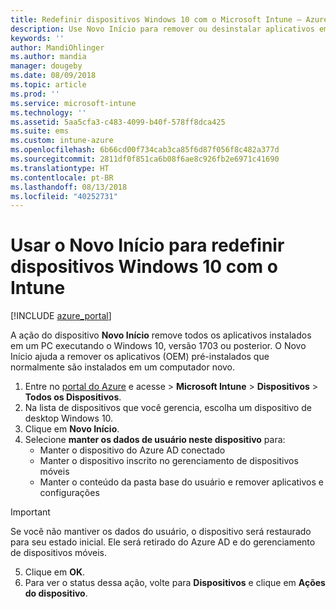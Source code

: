 ```yaml
---
title: Redefinir dispositivos Windows 10 com o Microsoft Intune – Azure | Microsoft Docs
description: Use Novo Início para remover ou desinstalar aplicativos em computadores Windows 10 usando o Microsoft Intune.
keywords: ''
author: MandiOhlinger
ms.author: mandia
manager: dougeby
ms.date: 08/09/2018
ms.topic: article
ms.prod: ''
ms.service: microsoft-intune
ms.technology: ''
ms.assetid: 5aa5cfa3-c483-4099-b40f-578ff8dca425
ms.suite: ems
ms.custom: intune-azure
ms.openlocfilehash: 6b66cd00f734cab3ca85f6d87f056f8c482a377d
ms.sourcegitcommit: 2811df0f851ca6b08f6ae8c926fb2e6971c41690
ms.translationtype: HT
ms.contentlocale: pt-BR
ms.lasthandoff: 08/13/2018
ms.locfileid: "40252731"
---
```

# <a name="use-fresh-start-to-reset-windows-10-devices-with-intune"></a>Usar o Novo Início para redefinir dispositivos Windows 10 com o Intune


[!INCLUDE [azure_portal](./includes/azure_portal.md)]

A ação do dispositivo **Novo Início** remove todos os aplicativos instalados em um PC executando o Windows 10, versão 1703 ou posterior. O Novo Início ajuda a remover os aplicativos (OEM) pré-instalados que normalmente são instalados em um computador novo.  

1. Entre no [portal do Azure](https://portal.azure.com) e acesse > **Microsoft Intune** > **Dispositivos** > **Todos os Dispositivos**.
2. Na lista de dispositivos que você gerencia, escolha um dispositivo de desktop Windows 10.
3. Clique em **Novo Início**. 
4. Selecione **manter os dados de usuário neste dispositivo** para:
   * Manter o dispositivo do Azure AD conectado
    * Manter o dispositivo inscrito no gerenciamento de dispositivos móveis 
    * Manter o conteúdo da pasta base do usuário e remover aplicativos e configurações  
  > [!IMPORTANT]
 > Se você não mantiver os dados do usuário, o dispositivo será restaurado para seu estado inicial. Ele será retirado do Azure AD e do gerenciamento de dispositivos móveis. 
 
5. Clique em **OK**.   
6. Para ver o status dessa ação, volte para **Dispositivos** e clique em **Ações do dispositivo**.  
